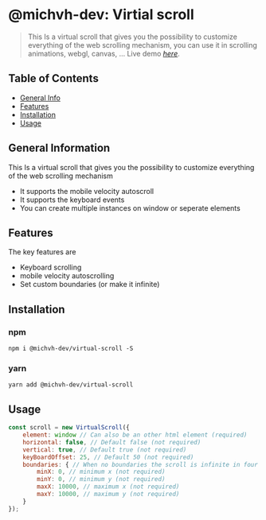 # @michvh-dev: Virtial scroll
> This Is a virtual scroll that gives you the possibility to customize everything of the web scrolling mechanism, you can use it in scrolling animations, webgl, canvas, ... 
> Live demo [_here_](https://virtual-scroll.michvh.dev/example/).

## Table of Contents
* [General Info](#general-information)
* [Features](#features)
* [Installation](#installation)
* [Usage](#usage)



## General Information
This Is a virtual scroll that gives you the possibility to customize everything of the web scrolling mechanism
- It supports the mobile velocity autoscroll
- It supports the keyboard events
- You can create multiple instances on window or seperate elements



## Features
The key features are
- Keyboard scrolling
- mobile velocity autoscrolling
- Set custom boundaries (or make it infinite)


## Installation
### npm
```
npm i @michvh-dev/virtual-scroll -S
```

### yarn
```
yarn add @michvh-dev/virtual-scroll
```

## Usage

```js
const scroll = new VirtualScroll({
    element: window // Can also be an other html element (required)
    horizontal: false, // Default false (not required)
    vertical: true, // Default true (not required)
    keyBoardOffset: 25, // Default 50 (not required)
    boundaries: { // When no boundaries the scroll is infinite in four directions
        minX: 0, // minimum x (not required)
        minY: 0, // minimum y (not required)
        maxX: 10000, // maximum x (not required)
        maxY: 10000, // maximum y (not required)
    }
});
```